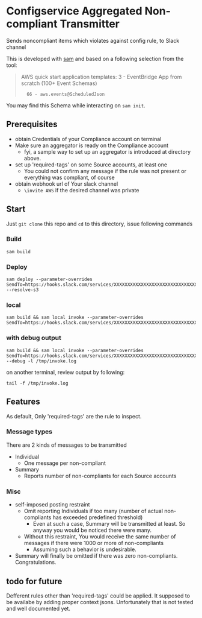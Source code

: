 # Configservice Aggregated Non-compliant Transmitter

Sends noncompliant items which violates against config rule, to Slack channel

This is developed with [sam]() and based on a following selection from the tool:

>
> AWS quick start application templates:
>         3 - EventBridge App from scratch (100+ Event Schemas)
>
>       66 - aws.events@ScheduledJson

You may find this Schema while interacting on `sam init`.

## Prerequisites

- obtain Credentials of your Compliance account on terminal
- Make sure an aggregator is ready on the Compliance account
  - fyi, a sample way to set up an aggregator is introduced at directory above.
- set up 'required-tags' on some Source accounts, at least one
  - You could not confirm any message if the rule was not present or everything was compliant, of course
- obtain webhook url of Your slack channel
  - `\invite AWS` if the desired channel was private

## Start

Just `git clone` this repo and `cd` to this directory, issue following commands

### Build

`sam build`

### Deploy

```
sam deploy --parameter-overrides SendTo=https://hooks.slack.com/services/XXXXXXXXXXXXXXXXXXXXXXXXXXXXXXXXXXXXXXXXXXXXXX --resolve-s3
```

### local

```
sam build && sam local invoke --parameter-overrides SendTo=https://hooks.slack.com/services/XXXXXXXXXXXXXXXXXXXXXXXXXXXXXXXXXXXXXXXXXXXXXX
```

### with debug output

```
sam build && sam local invoke --parameter-overrides SendTo=https://hooks.slack.com/services/XXXXXXXXXXXXXXXXXXXXXXXXXXXXXXXXXXXXXXXXXXXXXX --debug -l /tmp/invoke.log
```

on another terminal, review output by following:

`tail -f /tmp/invoke.log`

## Features

As default, Only 'required-tags' are the rule to inspect.

### Message types

There are 2 kinds of messages to be transmitted

- Individual
  - One message per non-compliant
- Summary
  - Reports number of non-compliants for each Source accounts

### Misc

- self-imposed posting restraint
  - Omit reporting Individuals if too many (number of actual non-compliants has exceeded predefined threshold)
    - Even at such a case, Summary will be transmitted at least. So anyway you would be noticed there were many.
  - Without this restraint, You would receive the same number of messages if there were 1000 or more of non-compliants
    - Assuming such a behavior is undesirable.
- Summary will finally be omitted if there was zero non-compliants. Congratulations.

## todo for future

Defferent rules other than 'required-tags' could be applied.
It supposed to be availabe by adding proper context jsons.
Unfortunately that is not tested and well documented yet.

<!-- configservice-aggregated-violation-transmitter -->
